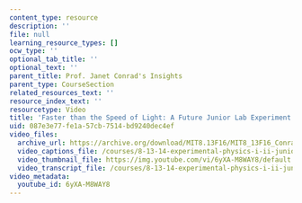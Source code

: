 ```yaml
---
content_type: resource
description: ''
file: null
learning_resource_types: []
ocw_type: ''
optional_tab_title: ''
optional_text: ''
parent_title: Prof. Janet Conrad's Insights
parent_type: CourseSection
related_resources_text: ''
resource_index_text: ''
resourcetype: Video
title: 'Faster than the Speed of Light: A Future Junior Lab Experiment'
uid: 087e3e77-fe1a-57cb-7514-bd9240dec4ef
video_files:
  archive_url: https://archive.org/download/MIT8.13F16/MIT8_13F16_Conrad_Speed_of_Light_300k.mp4
  video_captions_file: /courses/8-13-14-experimental-physics-i-ii-junior-lab-fall-2016-spring-2017/1b38c89da5395ba1b5f882cff0011b5c_6yXA-M8WAY8.vtt
  video_thumbnail_file: https://img.youtube.com/vi/6yXA-M8WAY8/default.jpg
  video_transcript_file: /courses/8-13-14-experimental-physics-i-ii-junior-lab-fall-2016-spring-2017/719c74c23630e5ca1c37c5f8f130e973_6yXA-M8WAY8.pdf
video_metadata:
  youtube_id: 6yXA-M8WAY8
---
```

